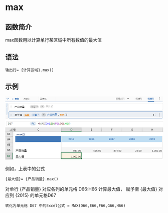 # max

## 函数简介

max函数用以计算单行某区域中所有数值的最大值

## 语法

`输出行= {计算区域}.max()`

## 示例

![image](./pic1.png)
![image](./pic2.png)

例如，上表中的公式

`{最大值}= {产品销量}.max()`

对单行 {产品销量} 对应各列的单元格 D66:H66 计算最大值， 赋予至 {最大值} 对应列 {2015} 的单元格D67

`转化为单元格 D67 中的Excel公式 = MAX(D66,E66,F66,G66,H66)`